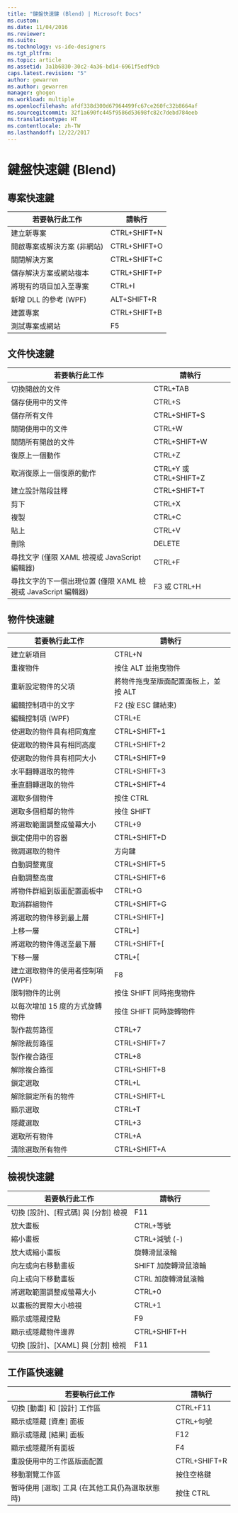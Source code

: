 ```yaml
---
title: "鍵盤快速鍵 (Blend) | Microsoft Docs"
ms.custom: 
ms.date: 11/04/2016
ms.reviewer: 
ms.suite: 
ms.technology: vs-ide-designers
ms.tgt_pltfrm: 
ms.topic: article
ms.assetid: 3a1b6830-30c2-4a36-bd14-6961f5edf9cb
caps.latest.revision: "5"
author: gewarren
ms.author: gewarren
manager: ghogen
ms.workload: multiple
ms.openlocfilehash: afdf338d300d67964499fc67ce260fc32b8664af
ms.sourcegitcommit: 32f1a690fc445f9586d53698fc82c7debd784eeb
ms.translationtype: HT
ms.contentlocale: zh-TW
ms.lasthandoff: 12/22/2017
---
```

# <a name="keyboard-shortcuts-in-blend"></a>鍵盤快速鍵 (Blend)
## <a name="project-shortcuts"></a>專案快速鍵  
  
|若要執行此工作|請執行|  
|----------------|-------------|  
|建立新專案|CTRL+SHIFT+N|  
|開啟專案或解決方案 (非網站)|CTRL+SHIFT+O|  
|關閉解決方案|CTRL+SHIFT+C|  
|儲存解決方案或網站複本|CTRL+SHIFT+P|  
|將現有的項目加入至專案|CTRL+I|  
|新增 DLL 的參考 (WPF)|ALT+SHIFT+R|  
|建置專案|CTRL+SHIFT+B|  
|測試專案或網站|F5|  
  
## <a name="document-shortcuts"></a>文件快速鍵  
  
|若要執行此工作|請執行|  
|----------------|-------------|  
|切換開啟的文件|CTRL+TAB|  
|儲存使用中的文件|CTRL+S|  
|儲存所有文件|CTRL+SHIFT+S|  
|關閉使用中的文件|CTRL+W|  
|關閉所有開啟的文件|CTRL+SHIFT+W|  
|復原上一個動作|CTRL+Z|  
|取消復原上一個復原的動作|CTRL+Y 或 CTRL+SHIFT+Z|  
|建立設計階段註釋|CTRL+SHIFT+T|  
|剪下|CTRL+X|  
|複製|CTRL+C|  
|貼上|CTRL+V|  
|刪除|DELETE|  
|尋找文字 (僅限 XAML 檢視或 JavaScript 編輯器)|CTRL+F|  
|尋找文字的下一個出現位置 (僅限 XAML 檢視或 JavaScript 編輯器)|F3 或 CTRL+H|  
  
## <a name="object-shortcuts"></a>物件快速鍵  
  
|若要執行此工作|請執行|  
|----------------|-------------|  
|建立新項目|CTRL+N|  
|重複物件|按住 ALT 並拖曳物件|  
|重新設定物件的父項|將物件拖曳至版面配置面板上，並按 ALT|  
|編輯控制項中的文字|F2 (按 ESC 鍵結束)|  
|編輯控制項 (WPF)|CTRL+E|  
|使選取的物件具有相同寬度|CTRL+SHIFT+1|  
|使選取的物件具有相同高度|CTRL+SHIFT+2|  
|使選取的物件具有相同大小|CTRL+SHIFT+9|  
|水平翻轉選取的物件|CTRL+SHIFT+3|  
|垂直翻轉選取的物件|CTRL+SHIFT+4|  
|選取多個物件|按住 CTRL|  
|選取多個相鄰的物件|按住 SHIFT|  
|將選取範圍調整成螢幕大小|CTRL+9|  
|鎖定使用中的容器|CTRL+SHIFT+D|  
|微調選取的物件|方向鍵|  
|自動調整寬度|CTRL+SHIFT+5|  
|自動調整高度|CTRL+SHIFT+6|  
|將物件群組到版面配置面板中|CTRL+G|  
|取消群組物件|CTRL+SHIFT+G|  
|將選取的物件移到最上層|CTRL+SHIFT+]|  
|上移一層|CTRL+]|  
|將選取的物件傳送至最下層|CTRL+SHIFT+[|  
|下移一層|CTRL+[|  
|建立選取物件的使用者控制項 (WPF)|F8|  
|限制物件的比例|按住 SHIFT 同時拖曳物件|  
|以每次增加 15 度的方式旋轉物件|按住 SHIFT 同時旋轉物件|  
|製作裁剪路徑|CTRL+7|  
|解除裁剪路徑|CTRL+SHIFT+7|  
|製作複合路徑|CTRL+8|  
|解除複合路徑|CTRL+SHIFT+8|  
|鎖定選取|CTRL+L|  
|解除鎖定所有的物件|CTRL+SHIFT+L|  
|顯示選取|CTRL+T|  
|隱藏選取|CTRL+3|  
|選取所有物件|CTRL+A|  
|清除選取所有物件|CTRL+SHIFT+A|  
  
## <a name="view-shortcuts"></a>檢視快速鍵  
  
|若要執行此工作|請執行|  
|----------------|-------------|  
|切換 [設計]、[程式碼] 與 [分割] 檢視|F11|  
|放大畫板|CTRL+等號|  
|縮小畫板|CTRL+減號 (-)|  
|放大或縮小畫板|旋轉滑鼠滾輪|  
|向左或向右移動畫板|SHIFT 加旋轉滑鼠滾輪|  
|向上或向下移動畫板|CTRL 加旋轉滑鼠滾輪|  
|將選取範圍調整成螢幕大小|CTRL+0|  
|以畫板的實際大小檢視|CTRL+1|  
|顯示或隱藏控點|F9|  
|顯示或隱藏物件邊界|CTRL+SHIFT+H|  
|切換 [設計]、[XAML] 與 [分割] 檢視|F11|  
  
## <a name="workspace-shortcuts"></a>工作區快速鍵  
  
|若要執行此工作|請執行|  
|----------------|-------------|  
|切換 [動畫] 和 [設計] 工作區|CTRL+F11|  
|顯示或隱藏 [資產] 面板|CTRL+句號|  
|顯示或隱藏 [結果] 面板|F12|  
|顯示或隱藏所有面板|F4|  
|重設使用中的工作區版面配置|CTRL+SHIFT+R|  
|移動瀏覽工作區|按住空格鍵|  
|暫時使用 [選取] 工具 (在其他工具仍為選取狀態時)|按住 CTRL|